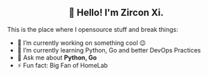 <h2 align="center">👋 Hello! I'm Zircon Xi.</h2>
<p align="center">
</p>

This is the place where I opensource stuff and break things:

- 🔭 I’m currently working on something cool 😉
- 🌱 I’m currently learning Python, Go and better DevOps Practices
- 💬 Ask me about **Python, Go**
- ⚡ Fun fact: Big Fan of HomeLab

